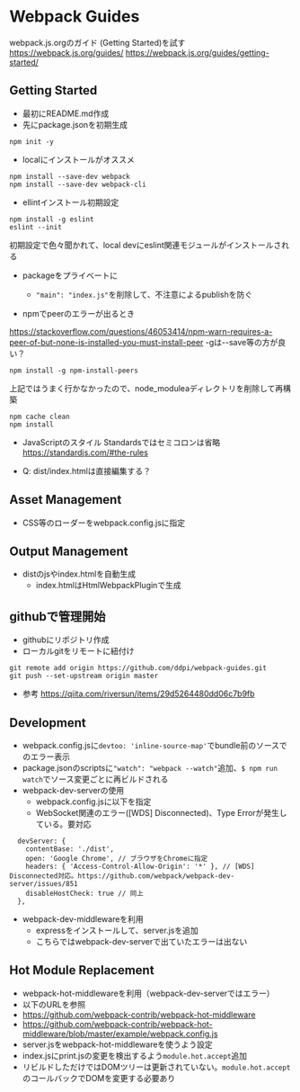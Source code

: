 # Webpack Guides

webpack.js.orgのガイド (Getting Started)を試す https://webpack.js.org/guides/
https://webpack.js.org/guides/getting-started/


## Getting Started

* 最初にREADME.md作成
* 先にpackage.jsonを初期生成
```
npm init -y
```

* localにインストールがオススメ
```
npm install --save-dev webpack
npm install --save-dev webpack-cli
```
* ellintインストール初期設定
```
npm install -g eslint
eslint --init
```
初期設定で色々聞かれて、local devにeslint関連モジュールがインストールされる

* packageをプライベートに
  *  `"main": "index.js"`を削除して、不注意によるpublishを防ぐ

* npmでpeerのエラーが出るとき

https://stackoverflow.com/questions/46053414/npm-warn-requires-a-peer-of-but-none-is-installed-you-must-install-peer
  -gは--save等の方が良い？
```
npm install -g npm-install-peers
```
上記ではうまく行かなかったので、node_moduleaディレクトリを削除して再構築
```
npm cache clean
npm install
```

* JavaScriptのスタイル
  Standardsではセミコロンは省略
  https://standardjs.com/#the-rules

* Q: dist/index.htmlは直接編集する？

## Asset Management
* CSS等のローダーをwebpack.config.jsに指定

## Output Management
* distのjsやindex.htmlを自動生成
  * index.htmlはHtmlWebpackPluginで生成

## githubで管理開始
* githubにリポジトリ作成
* ローカルgitをリモートに紐付け

```
git remote add origin https://github.com/ddpi/webpack-guides.git
git push --set-upstream origin master
```
* 参考 https://qiita.com/riversun/items/29d5264480dd06c7b9fb

## Development
* webpack.config.jsに`devtoo: 'inline-source-map'`でbundle前のソースでのエラー表示
* package.jsonのscriptsに`"watch": "webpack --watch"`追加、`$ npm run watch`でソース変更ごとに再ビルドされる
* webpack-dev-serverの使用
  * webpack.config.jsに以下を指定
  * WebSocket関連のエラー([WDS] Disconnected)、Type Errorが発生している。要対応
```
  devServer: {
    contentBase: './dist',
    open: 'Google Chrome', // ブラウザをChromeに指定
    headers: { 'Access-Control-Allow-Origin': '*' }, // [WDS] Disconnected対応。https://github.com/webpack/webpack-dev-server/issues/851
    disableHostCheck: true // 同上
  },
```
* webpack-dev-middlewareを利用
  * expressをインストールして、server.jsを追加
  * こちらではwebpack-dev-serverで出ていたエラーは出ない

## Hot Module Replacement
* webpack-hot-middlewareを利用（webpack-dev-serverではエラー）
* 以下のURLを参照
* https://github.com/webpack-contrib/webpack-hot-middleware
* https://github.com/webpack-contrib/webpack-hot-middleware/blob/master/example/webpack.config.js
* server.jsをwebpack-hot-middlewareを使うよう設定
* index.jsにprint.jsの変更を検出するよう`module.hot.accept`追加
* リビルドしただけではDOMツリーは更新されていない。`module.hot.accept`のコールバックでDOMを変更する必要あり